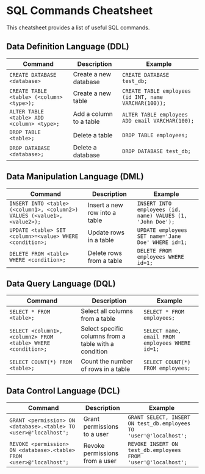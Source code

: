 # SQL Commands Cheatsheet

This cheatsheet provides a list of useful SQL commands.

## Data Definition Language (DDL)

| Command | Description | Example |
|---------|-------------|---------|
| `CREATE DATABASE <database>` | Create a new database | `CREATE DATABASE test_db;` |
| `CREATE TABLE <table> (<column> <type>);` | Create a new table | `CREATE TABLE employees (id INT, name VARCHAR(100));` |
| `ALTER TABLE <table> ADD <column> <type>;` | Add a column to a table | `ALTER TABLE employees ADD email VARCHAR(100);` |
| `DROP TABLE <table>;` | Delete a table | `DROP TABLE employees;` |
| `DROP DATABASE <database>;` | Delete a database | `DROP DATABASE test_db;` |

## Data Manipulation Language (DML)

| Command | Description | Example |
|---------|-------------|---------|
| `INSERT INTO <table> (<column1>, <column2>) VALUES (<value1>, <value2>);` | Insert a new row into a table | `INSERT INTO employees (id, name) VALUES (1, 'John Doe');` |
| `UPDATE <table> SET <column>=<value> WHERE <condition>;` | Update rows in a table | `UPDATE employees SET name='Jane Doe' WHERE id=1;` |
| `DELETE FROM <table> WHERE <condition>;` | Delete rows from a table | `DELETE FROM employees WHERE id=1;` |

## Data Query Language (DQL)

| Command | Description | Example |
|---------|-------------|---------|
| `SELECT * FROM <table>;` | Select all columns from a table | `SELECT * FROM employees;` |
| `SELECT <column1>, <column2> FROM <table> WHERE <condition>;` | Select specific columns from a table with a condition | `SELECT name, email FROM employees WHERE id=1;` |
| `SELECT COUNT(*) FROM <table>;` | Count the number of rows in a table | `SELECT COUNT(*) FROM employees;` |

## Data Control Language (DCL)

| Command | Description | Example |
|---------|-------------|---------|
| `GRANT <permission> ON <database>.<table> TO <user>@'localhost';` | Grant permissions to a user | `GRANT SELECT, INSERT ON test_db.employees TO 'user'@'localhost';` |
| `REVOKE <permission> ON <database>.<table> FROM <user>@'localhost';` | Revoke permissions from a user | `REVOKE INSERT ON test_db.employees FROM 'user'@'localhost';` |

